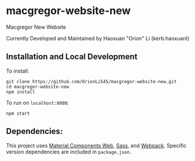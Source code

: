 # macgregor-website-new

Macgregor New Website

Currently Developed and Maintained by Haoxuan "Orion" Li (kerb:haoxuanl)

## Installation and Local Development

To install:

```
git clone https://github.com/OrionLi545/macgregor-website-new.git
cd macgregor-website-new
npm install
```

To run on ```localhost:8080```:

```
npm start
```

## Dependencies:

This project uses [Material Components Web](https://material.io/develop/web), [Sass](https://sass-lang.com/), and [Webpack](https://webpack.js.org/). Specific version dependencies are included in ```package.json```.